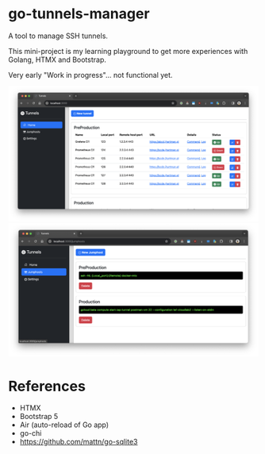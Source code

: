 # go-tunnels-manager

A tool to manage SSH tunnels.

This mini-project is my learning playground to get more experiences with Golang, HTMX and Bootstrap.

Very early "Work in progress"... not functional yet.

![Screenshoot](img/screenshoot.png)
![Screenshoot2](img/screenshoot2.png)

# References

 * HTMX
 * Bootstrap 5
 * Air (auto-reload of Go app)
 * go-chi
 * https://github.com/mattn/go-sqlite3
